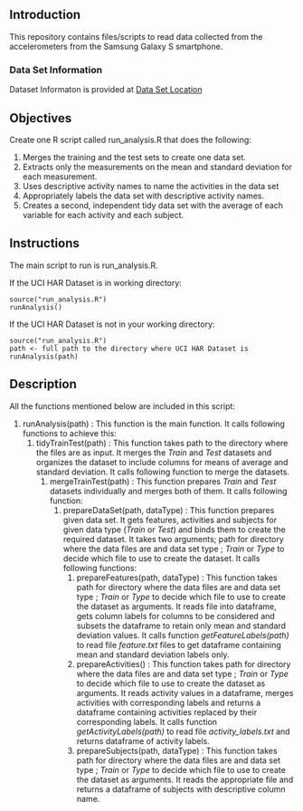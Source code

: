## Introduction
This repository contains files/scripts to read data collected from the accelerometers from the Samsung Galaxy S smartphone.  

### Data Set Information
Dataset Informaton is provided at [Data Set Location](http://archive.ics.uci.edu/ml/datasets/Human+Activity+Recognition+Using+Smartphones "Title") 

## Objectives
Create one R script called run_analysis.R that does the following: 

1. Merges the training and the test sets to create one data set.
2. Extracts only the measurements on the mean and standard deviation for each measurement. 
3. Uses descriptive activity names to name the activities in the data set
4. Appropriately labels the data set with descriptive activity names. 
5. Creates a second, independent tidy data set with the average of each variable for each activity and each subject.

## Instructions
The main script to run is run_analysis.R. 

If the UCI HAR Dataset is in working directory:
```{r}
source("run_analysis.R")
runAnalysis()
```
If the UCI HAR Dataset is not in your working directory:
```{r}
source("run_analysis.R")
path <- full path to the directory where UCI HAR Dataset is
runAnalysis(path)
```
## Description

All the functions mentioned below are included in this script:

1. runAnalysis(path) : This function is the main function.  It calls following functions to achieve this:
    1. tidyTrainTest(path) : This function takes path to the directory where the files are as input.  It merges the *Train* and *Test* datasets and organizes the dataset to include columns for means of average and standard deviation.  It calls following function to merge the datasets.
        1. mergeTrainTest(path) : This function prepares *Train* and *Test* datasets individually and merges both of them.  It calls following function:
            1. prepareDataSet(path, dataType) : This function prepares given data set.  It gets features, activities and subjects for given data type (*Train* or *Test*) and binds them to create the required dataset.  It takes two arguments; path for directory where the data files are and data set type ; *Train* or *Type* to decide which file to use to create the dataset.  It calls following functions:
                1. prepareFeatures(path, dataType) : This function takes path for directory where the data files are and data set type ; *Train* or *Type* to decide which file to use to create the dataset as arguments.  It reads file into dataframe, gets column labels for columns to be considered and subsets the dataframe to retain only mean and standard deviation values.  It calls function *getFeatureLabels(path)* to read file *feature.txt* files to get dataframe containing mean and standard deviation labels only.
                2. prepareActivities() : This function takes path for directory where the data files are and data set type ; *Train* or *Type* to decide which file to use to create the dataset as arguments. It reads activity values in a dataframe, merges activities with corresponding labels and returns a dataframe containing activities replaced by their corresponding labels.  It calls function *getActivityLabels(path)* to read file *activity_labels.txt* and returns dataframe of activity labels.
                3. prepareSubjects(path, dataType) : This function takes path for directory where the data files are and data set type ; *Train* or *Type* to decide which file to use to create the dataset as arguments.  It reads the appropriate file and returns a dataframe of subjects with descriptive column name.

